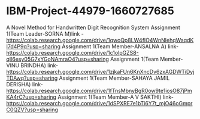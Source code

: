 # IBM-Project-44979-1660727685
A Novel Method for Handwritten Digit Recognition System
Assignment 1(Team Leader-SORNA M)link - https://colab.research.google.com/drive/1qwoQp8LW4fIO4WnNIehqWaqdKI7d4P9q?usp=sharing
Assignment 1(Team Member-ANSALNA A) link- https://colab.research.google.com/drive/1c1olpGZS8-qIl6esy05G7xYGoNAmraO4?usp=sharing
Assignment 1(Team Member-VINU BRINDHA) link- https://colab.research.google.com/drive/1zjkaFUn6KnXncDv6zxAGDWTiDyjTDAwq?usp=sharing
Assignment 1(Team Member-SAHAYA JAMIL DERISHA) link- https://colab.research.google.com/drive/1fTnsMbnyBgR0ow9te1iosO87jPmKA4rC?usp=sharing
Assignment 1(Team Member-A V SAKTHI) link- https://colab.research.google.com/drive/1dSPXRE7e1bTi6Y7t_mjO46oGmprC0QZV?usp=sharing


